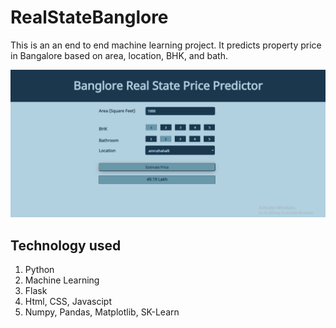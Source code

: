 # RealStateBanglore
This is an an end to end machine learning project. It predicts property price in Bangalore based on area, location, BHK, and bath.

![app_view](https://github.com/Sunnyio/RealStateBanglore/blob/master/client/app.png?raw=true)
## Technology used
1. Python
2. Machine Learning
3. Flask
4. Html, CSS, Javascipt
5. Numpy, Pandas, Matplotlib, SK-Learn
